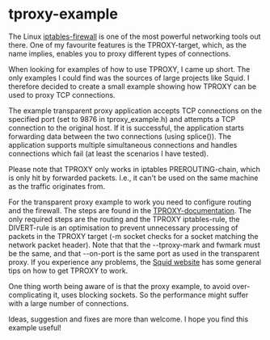 tproxy-example
==============

The Linux [iptables-firewall](http://en.wikipedia.org/wiki/Iptables) is one of
the most powerful networking tools out there. One of my favourite features is
the TPROXY-target, which, as the name implies, enables you to proxy different
types of connections.

When looking for examples of how to use TPROXY, I came up short. The only
examples I could find was the sources of large projects like Squid. I therefore
decided to create a small example showing how TPROXY can be used to proxy TCP
connections. 

The example transparent proxy application accepts TCP connections on the
specified port (set to 9876 in tproxy\_example.h) and attempts a TCP connection to
the original host. If it is successful, the application starts forwarding data
between the two connections (using splice()). The application supports multiple
simultaneous connections and handles connections which fail (at least the
scenarios I have tested).

Please note that TPROXY only works in iptables PREROUTING-chain, which is only
hit by forwarded packets. I.e., it can't be used on the same machine as the
traffic originates from.

For the transparent proxy example to work you need to configure routing and the
firewall.  The steps are found in the
[TPROXY-documentation](http://lxr.linux.no/linux+v3.10/Documentation/networking/tproxy.txt).
The only required steps are the routing and the TPROXY iptables-rule, the
DIVERT-rule is an optimisation to prevent unnecessary processing of packets in
the TPROXY target (-m socket checks for a socket matching the network packet
header).  Note that that the --tproxy-mark and fwmark must be the same, and that
--on-port is the same port as used in the transparent proxy. If you experience
any problems, the [Squid website](http://wiki.squid-cache.org/Features/Tproxy4)
has some general tips on how to get TPROXY to work.

One thing worth being aware of is that the proxy example, to avoid
over-complicating it, uses blocking sockets. So the performance might suffer
with a large number of connections.

Ideas, suggestion and fixes are more than welcome. I hope you find this
example useful!
